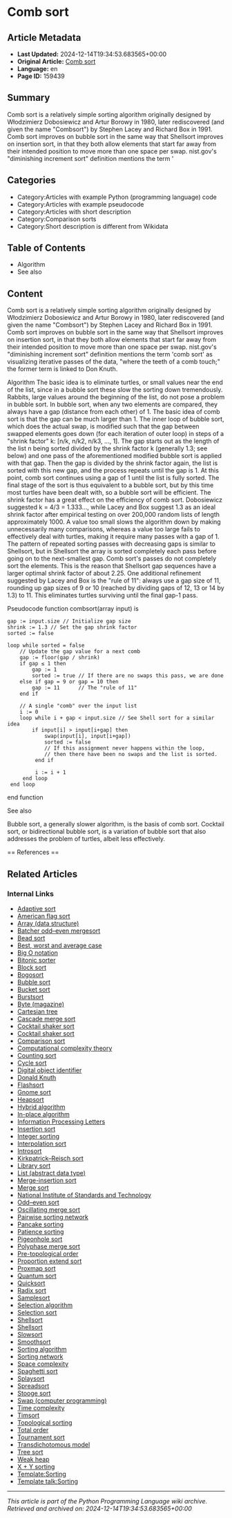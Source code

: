 # Comb sort

## Article Metadata

- **Last Updated:** 2024-12-14T19:34:53.683565+00:00
- **Original Article:** [Comb sort](https://en.wikipedia.org/wiki/Comb_sort)
- **Language:** en
- **Page ID:** 159439

## Summary

Comb sort is a relatively simple sorting algorithm originally designed by Włodzimierz Dobosiewicz and Artur Borowy in 1980, later rediscovered (and given the name "Combsort") by Stephen Lacey and Richard Box in 1991. Comb sort improves on bubble sort in the same way that Shellsort improves on insertion sort, in that they both allow elements that start far away from their intended position to move more than one space per swap.
nist.gov's "diminishing increment sort" definition mentions the term '

## Categories

- Category:Articles with example Python (programming language) code
- Category:Articles with example pseudocode
- Category:Articles with short description
- Category:Comparison sorts
- Category:Short description is different from Wikidata

## Table of Contents

- Algorithm
- See also

## Content

Comb sort is a relatively simple sorting algorithm originally designed by Włodzimierz Dobosiewicz and Artur Borowy in 1980, later rediscovered (and given the name "Combsort") by Stephen Lacey and Richard Box in 1991. Comb sort improves on bubble sort in the same way that Shellsort improves on insertion sort, in that they both allow elements that start far away from their intended position to move more than one space per swap.
nist.gov's "diminishing increment sort" definition mentions the term 'comb sort' as visualizing iterative passes of the data, "where the teeth of a comb touch;" the former term is linked to Don Knuth.

Algorithm
The basic idea is to eliminate turtles, or small values near the end of the list, since in a bubble sort these slow the sorting down tremendously. Rabbits, large values around the beginning of the list, do not pose a problem in bubble sort.
In bubble sort, when any two elements are compared, they always have a gap (distance from each other) of 1. The basic idea of comb sort is that the gap can be much larger than 1. The inner loop of bubble sort, which does the actual swap, is modified such that the gap between swapped elements goes down (for each iteration of outer loop) in steps of a "shrink factor" k: [⁠n/k⁠, ⁠n/k2⁠, ⁠n/k3⁠, ..., 1].
The gap starts out as the length of the list n being sorted divided by the shrink factor k (generally 1.3; see below) and one pass of the aforementioned modified bubble sort is applied with that gap. Then the gap is divided by the shrink factor again, the list is sorted with this new gap, and the process repeats until the gap is 1. At this point, comb sort continues using a gap of 1 until the list is fully sorted. The final stage of the sort is thus equivalent to a bubble sort, but by this time most turtles have been dealt with, so a bubble sort will be efficient.
The shrink factor has a great effect on the efficiency of comb sort. Dobosiewicz suggested k = 4/3 = 1.333…, while Lacey and Box suggest 1.3 as an ideal shrink factor after empirical testing on over 200,000 random lists of length approximately 1000. A value too small slows the algorithm down by making unnecessarily many comparisons, whereas a value too large fails to effectively deal with turtles, making it require many passes with a gap of 1.
The pattern of repeated sorting passes with decreasing gaps is similar to Shellsort, but in Shellsort the array is sorted completely each pass before going on to the next-smallest gap.  Comb sort's passes do not completely sort the elements.  This is the reason that Shellsort gap sequences have a larger optimal shrink factor of about 2.25.
One additional refinement suggested by Lacey and Box is the "rule of 11": always use a gap size of 11, rounding up gap sizes of 9 or 10 (reached by dividing gaps of 12, 13 or 14 by 1.3) to 11.  This eliminates turtles surviving until the final gap-1 pass.

Pseudocode
function combsort(array input) is

    gap := input.size // Initialize gap size
    shrink := 1.3 // Set the gap shrink factor
    sorted := false

    loop while sorted = false
        // Update the gap value for a next comb
        gap := floor(gap / shrink)
        if gap ≤ 1 then
            gap := 1
            sorted := true // If there are no swaps this pass, we are done
        else if gap = 9 or gap = 10 then
            gap := 11      // The "rule of 11"
        end if

        // A single "comb" over the input list
        i := 0
        loop while i + gap < input.size // See Shell sort for a similar idea
            if input[i] > input[i+gap] then
                swap(input[i], input[i+gap])
                sorted := false
                // If this assignment never happens within the loop,
                // then there have been no swaps and the list is sorted.
             end if
    
             i := i + 1
         end loop
     end loop
end function

See also

Bubble sort, a generally slower algorithm, is the basis of comb sort.
Cocktail sort, or bidirectional bubble sort, is a variation of bubble sort that also addresses the problem of turtles, albeit less effectively.


== References ==

## Related Articles

### Internal Links

- [Adaptive sort](https://en.wikipedia.org/wiki/Adaptive_sort)
- [American flag sort](https://en.wikipedia.org/wiki/American_flag_sort)
- [Array (data structure)](https://en.wikipedia.org/wiki/Array_(data_structure))
- [Batcher odd–even mergesort](https://en.wikipedia.org/wiki/Batcher_odd%E2%80%93even_mergesort)
- [Bead sort](https://en.wikipedia.org/wiki/Bead_sort)
- [Best, worst and average case](https://en.wikipedia.org/wiki/Best,_worst_and_average_case)
- [Big O notation](https://en.wikipedia.org/wiki/Big_O_notation)
- [Bitonic sorter](https://en.wikipedia.org/wiki/Bitonic_sorter)
- [Block sort](https://en.wikipedia.org/wiki/Block_sort)
- [Bogosort](https://en.wikipedia.org/wiki/Bogosort)
- [Bubble sort](https://en.wikipedia.org/wiki/Bubble_sort)
- [Bucket sort](https://en.wikipedia.org/wiki/Bucket_sort)
- [Burstsort](https://en.wikipedia.org/wiki/Burstsort)
- [Byte (magazine)](https://en.wikipedia.org/wiki/Byte_(magazine))
- [Cartesian tree](https://en.wikipedia.org/wiki/Cartesian_tree)
- [Cascade merge sort](https://en.wikipedia.org/wiki/Cascade_merge_sort)
- [Cocktail shaker sort](https://en.wikipedia.org/wiki/Cocktail_shaker_sort)
- [Cocktail shaker sort](https://en.wikipedia.org/wiki/Cocktail_shaker_sort)
- [Comparison sort](https://en.wikipedia.org/wiki/Comparison_sort)
- [Computational complexity theory](https://en.wikipedia.org/wiki/Computational_complexity_theory)
- [Counting sort](https://en.wikipedia.org/wiki/Counting_sort)
- [Cycle sort](https://en.wikipedia.org/wiki/Cycle_sort)
- [Digital object identifier](https://en.wikipedia.org/wiki/Digital_object_identifier)
- [Donald Knuth](https://en.wikipedia.org/wiki/Donald_Knuth)
- [Flashsort](https://en.wikipedia.org/wiki/Flashsort)
- [Gnome sort](https://en.wikipedia.org/wiki/Gnome_sort)
- [Heapsort](https://en.wikipedia.org/wiki/Heapsort)
- [Hybrid algorithm](https://en.wikipedia.org/wiki/Hybrid_algorithm)
- [In-place algorithm](https://en.wikipedia.org/wiki/In-place_algorithm)
- [Information Processing Letters](https://en.wikipedia.org/wiki/Information_Processing_Letters)
- [Insertion sort](https://en.wikipedia.org/wiki/Insertion_sort)
- [Integer sorting](https://en.wikipedia.org/wiki/Integer_sorting)
- [Interpolation sort](https://en.wikipedia.org/wiki/Interpolation_sort)
- [Introsort](https://en.wikipedia.org/wiki/Introsort)
- [Kirkpatrick–Reisch sort](https://en.wikipedia.org/wiki/Kirkpatrick%E2%80%93Reisch_sort)
- [Library sort](https://en.wikipedia.org/wiki/Library_sort)
- [List (abstract data type)](https://en.wikipedia.org/wiki/List_(abstract_data_type))
- [Merge-insertion sort](https://en.wikipedia.org/wiki/Merge-insertion_sort)
- [Merge sort](https://en.wikipedia.org/wiki/Merge_sort)
- [National Institute of Standards and Technology](https://en.wikipedia.org/wiki/National_Institute_of_Standards_and_Technology)
- [Odd–even sort](https://en.wikipedia.org/wiki/Odd%E2%80%93even_sort)
- [Oscillating merge sort](https://en.wikipedia.org/wiki/Oscillating_merge_sort)
- [Pairwise sorting network](https://en.wikipedia.org/wiki/Pairwise_sorting_network)
- [Pancake sorting](https://en.wikipedia.org/wiki/Pancake_sorting)
- [Patience sorting](https://en.wikipedia.org/wiki/Patience_sorting)
- [Pigeonhole sort](https://en.wikipedia.org/wiki/Pigeonhole_sort)
- [Polyphase merge sort](https://en.wikipedia.org/wiki/Polyphase_merge_sort)
- [Pre-topological order](https://en.wikipedia.org/wiki/Pre-topological_order)
- [Proportion extend sort](https://en.wikipedia.org/wiki/Proportion_extend_sort)
- [Proxmap sort](https://en.wikipedia.org/wiki/Proxmap_sort)
- [Quantum sort](https://en.wikipedia.org/wiki/Quantum_sort)
- [Quicksort](https://en.wikipedia.org/wiki/Quicksort)
- [Radix sort](https://en.wikipedia.org/wiki/Radix_sort)
- [Samplesort](https://en.wikipedia.org/wiki/Samplesort)
- [Selection algorithm](https://en.wikipedia.org/wiki/Selection_algorithm)
- [Selection sort](https://en.wikipedia.org/wiki/Selection_sort)
- [Shellsort](https://en.wikipedia.org/wiki/Shellsort)
- [Shellsort](https://en.wikipedia.org/wiki/Shellsort)
- [Slowsort](https://en.wikipedia.org/wiki/Slowsort)
- [Smoothsort](https://en.wikipedia.org/wiki/Smoothsort)
- [Sorting algorithm](https://en.wikipedia.org/wiki/Sorting_algorithm)
- [Sorting network](https://en.wikipedia.org/wiki/Sorting_network)
- [Space complexity](https://en.wikipedia.org/wiki/Space_complexity)
- [Spaghetti sort](https://en.wikipedia.org/wiki/Spaghetti_sort)
- [Splaysort](https://en.wikipedia.org/wiki/Splaysort)
- [Spreadsort](https://en.wikipedia.org/wiki/Spreadsort)
- [Stooge sort](https://en.wikipedia.org/wiki/Stooge_sort)
- [Swap (computer programming)](https://en.wikipedia.org/wiki/Swap_(computer_programming))
- [Time complexity](https://en.wikipedia.org/wiki/Time_complexity)
- [Timsort](https://en.wikipedia.org/wiki/Timsort)
- [Topological sorting](https://en.wikipedia.org/wiki/Topological_sorting)
- [Total order](https://en.wikipedia.org/wiki/Total_order)
- [Tournament sort](https://en.wikipedia.org/wiki/Tournament_sort)
- [Transdichotomous model](https://en.wikipedia.org/wiki/Transdichotomous_model)
- [Tree sort](https://en.wikipedia.org/wiki/Tree_sort)
- [Weak heap](https://en.wikipedia.org/wiki/Weak_heap)
- [X + Y sorting](https://en.wikipedia.org/wiki/X_%2B_Y_sorting)
- [Template:Sorting](https://en.wikipedia.org/wiki/Template:Sorting)
- [Template talk:Sorting](https://en.wikipedia.org/wiki/Template_talk:Sorting)

---
_This article is part of the Python Programming Language wiki archive._
_Retrieved and archived on: 2024-12-14T19:34:53.683565+00:00_